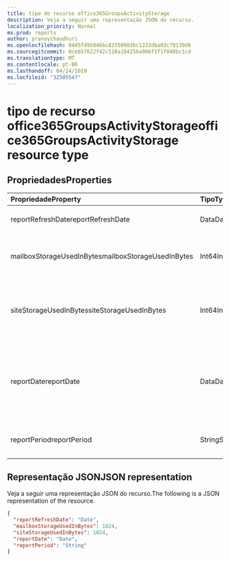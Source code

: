 ```yaml
---
title: tipo de recurso office365GroupsActivityStorage
description: Veja a seguir uma representação JSON do recurso.
localization_priority: Normal
ms.prod: reports
author: pranoychaudhuri
ms.openlocfilehash: 0485fd95046bc83350983bc1333dba83c79139d6
ms.sourcegitcommit: 0ce657622f42c510a104156a96bf1f1f040bc1cd
ms.translationtype: MT
ms.contentlocale: pt-BR
ms.lasthandoff: 04/24/2019
ms.locfileid: "32505547"
---
```

# <a name="office365groupsactivitystorage-resource-type"></a><span data-ttu-id="f0c64-103">tipo de recurso office365GroupsActivityStorage</span><span class="sxs-lookup"><span data-stu-id="f0c64-103">office365GroupsActivityStorage resource type</span></span>

## <a name="properties"></a><span data-ttu-id="f0c64-104">Propriedades</span><span class="sxs-lookup"><span data-stu-id="f0c64-104">Properties</span></span>

| <span data-ttu-id="f0c64-105">Propriedade</span><span class="sxs-lookup"><span data-stu-id="f0c64-105">Property</span></span>                  | <span data-ttu-id="f0c64-106">Tipo</span><span class="sxs-lookup"><span data-stu-id="f0c64-106">Type</span></span>   | <span data-ttu-id="f0c64-107">Descrição</span><span class="sxs-lookup"><span data-stu-id="f0c64-107">Description</span></span>                              |
| :------------------------ | :----- | ---------------------------------------- |
| <span data-ttu-id="f0c64-108">reportRefreshDate</span><span class="sxs-lookup"><span data-stu-id="f0c64-108">reportRefreshDate</span></span>         | <span data-ttu-id="f0c64-109">Data</span><span class="sxs-lookup"><span data-stu-id="f0c64-109">Date</span></span>   | <span data-ttu-id="f0c64-110">A última data do conteúdo.</span><span class="sxs-lookup"><span data-stu-id="f0c64-110">The latest date of the content.</span></span>          |
| <span data-ttu-id="f0c64-111">mailboxStorageUsedInBytes</span><span class="sxs-lookup"><span data-stu-id="f0c64-111">mailboxStorageUsedInBytes</span></span> | <span data-ttu-id="f0c64-112">Int64</span><span class="sxs-lookup"><span data-stu-id="f0c64-112">Int64</span></span>  | <span data-ttu-id="f0c64-113">O armazenamento usado na caixa de correio de grupo.</span><span class="sxs-lookup"><span data-stu-id="f0c64-113">The storage used in group mailbox.</span></span>       |
| <span data-ttu-id="f0c64-114">siteStorageUsedInBytes</span><span class="sxs-lookup"><span data-stu-id="f0c64-114">siteStorageUsedInBytes</span></span>    | <span data-ttu-id="f0c64-115">Int64</span><span class="sxs-lookup"><span data-stu-id="f0c64-115">Int64</span></span>  | <span data-ttu-id="f0c64-116">O armazenamento usado na biblioteca de documentos do SharePoint.</span><span class="sxs-lookup"><span data-stu-id="f0c64-116">The storage used in SharePoint document library.</span></span> |
| <span data-ttu-id="f0c64-117">reportDate</span><span class="sxs-lookup"><span data-stu-id="f0c64-117">reportDate</span></span>                | <span data-ttu-id="f0c64-118">Data</span><span class="sxs-lookup"><span data-stu-id="f0c64-118">Date</span></span>   | <span data-ttu-id="f0c64-119">A data do instantâneo para o armazenamento usado pelo Exchange e pelo SharePoint.</span><span class="sxs-lookup"><span data-stu-id="f0c64-119">The snapshot date for Exchange and SharePoint used storage.</span></span> |
| <span data-ttu-id="f0c64-120">reportPeriod</span><span class="sxs-lookup"><span data-stu-id="f0c64-120">reportPeriod</span></span>              | <span data-ttu-id="f0c64-121">String</span><span class="sxs-lookup"><span data-stu-id="f0c64-121">String</span></span> | <span data-ttu-id="f0c64-122">O número de dias que o relatório cobre.</span><span class="sxs-lookup"><span data-stu-id="f0c64-122">The number of days the report covers.</span></span>    |

## <a name="json-representation"></a><span data-ttu-id="f0c64-123">Representação JSON</span><span class="sxs-lookup"><span data-stu-id="f0c64-123">JSON representation</span></span>

<span data-ttu-id="f0c64-124">Veja a seguir uma representação JSON do recurso.</span><span class="sxs-lookup"><span data-stu-id="f0c64-124">The following is a JSON representation of the resource.</span></span>

<!-- {
  "blockType": "resource",
  "@odata.type": "microsoft.graph.office365GroupsActivityStorage"
} -->

```json
{
  "reportRefreshDate": "Date", 
  "mailboxStorageUsedInBytes": 1024, 
  "siteStorageUsedInBytes": 1024, 
  "reportDate": "Date", 
  "reportPeriod": "String"
}
```
